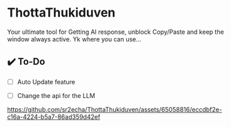 # ThottaThukiduven
Your ultimate tool for Getting AI response, unblock Copy/Paste and keep the window always active. Yk where you can use...


## ✔️ To-Do
- [ ] Auto Update feature
- [ ] Change the api for the LLM





https://github.com/sr2echa/ThottaThukiduven/assets/65058816/eccdbf2e-c16a-4224-b5a7-86ad359d42ef


